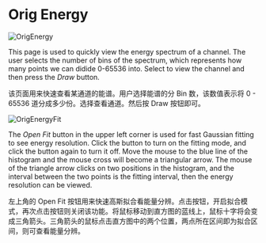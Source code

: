 <!-- OFFLINE_OrigEnergy.md --- 
;; 
;; Description: 
;; Author: Hongyi Wu(吴鸿毅)
;; Email: wuhongyi@qq.com 
;; Created: 日 10月  7 08:57:52 2018 (+0800)
;; Last-Updated: 六 10月 20 19:25:59 2018 (+0800)
;;           By: Hongyi Wu(吴鸿毅)
;;     Update #: 2
;; URL: http://wuhongyi.cn -->

# Orig Energy

![OrigEnergy](/img/OrigEnergy.png)

This page is used to quickly view the energy spectrum of a channel. The user selects the number of bins of the spectrum, which represents how many points we can didide 0-65536 into. Select to view the channel and then press the *Draw* button.

该页面用来快速查看某通道的能谱。用户选择能谱的分 Bin 数，该数值表示将 0 - 65536 道分成多少份。选择查看通道。然后按 Draw 按钮即可。

![OrigEnergyFit](/img/OrigEnergyFit.png)

The *Open Fit* button in the upper left corner is used for fast Gaussian fitting to see energy resolution. Click the button to turn on the fitting mode, and click the button again to turn it off. Move the mouse to the blue line of the histogram and the mouse cross will become a triangular arrow. The mouse of the triangle arrow clicks on two positions in the histogram, and the interval between the two points is the fitting interval, then the energy resolution can be viewed.

左上角的 Open Fit 按钮用来快速高斯拟合看能量分辨。点击按钮，开启拟合模式，再次点击按钮则关闭该功能。将鼠标移动到直方图的蓝线上，鼠标十字将会变成三角箭头。三角箭头的鼠标点击直方图中的两个位置，两点所在区间即为拟合区间，则可查看能量分辨。

<!-- OFFLINE_OrigEnergy.md ends here -->
